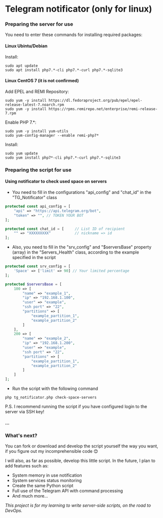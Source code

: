 # Telegram notificator (only for linux)

### **Preparing the server for use**

You need to enter these commands for installing required packages:

#### Linux Ubintu/Debian

Install:
```
sudo apt update
sudo apt install php7.*-cli php7.*-curl php7.*-sqlite3
```

#### Linux CentOS 7 (it is not confirmed)

Add EPEL and REMI Repository:
```
sudo yum -y install https://dl.fedoraproject.org/pub/epel/epel-release-latest-7.noarch.rpm
sudo yum -y install https://rpms.remirepo.net/enterprise/remi-release-7.rpm
```

Enable PHP 7.\*:
```
sudo yum -y install yum-utils
sudo yum-config-manager --enable remi-php7*
```

Install:
```
sudo yum update
sudo yum install php7*-cli php7.*-curl php7.*-sqlite3
```

### **Preparing the script for use**

#### Using notificator to check used space on servers

- You need to fill in the configurations "api_config" and "chat_id" in the "TG_Notificator" class

```php
protected const api_config = [
    "api" => "https://api.telegram.org/bot",
    "token" => "", // TOKEN YOUR BOT
];

protected const chat_id = [     // List ID of recipient
    "" => "XXXXXXXXX"           // nickname => id
];
```

- Also, you need to fill in the "srv_config" and "$serversBase" property (array) in the "Servers_Health" class, according to the example specified in the script

```php
protected const srv_config = [
    'Space' => ['limit' => 90] // Your limited percentage
];

protected $serversBase = [
    100 => [
        "name" => "example_1",
        "ip" => "192.168.1.100",
        "user" => "example",
        "ssh port" => "22",
        "partitions" => [
            "example_partition_1", 
            "example_partition_2"
        ]
    ],
    200 => [
        "name" => "example_2",
        "ip" => "192.168.1.200",
        "user" => "example",
        "ssh port" => "22",
        "partitions" => [
            "example_partition_1", 
            "example_partition_2"
        ]
    ]
];
```

- Run the script with the following command

```
php tg_notificator.php check-space-servers
```

P.S. I recommend running the script if you have configured login to the server via SSH key!

#### ...

### **What's next?**

You can fork or download and develop the script yourself the way you want, if you figure out my incomprehensible code :blush:

I will also, as far as possible, develop this little script. In the future, I plan to add features such as:

- System memory in use notification
- System services status monitoring
- Create the same Python script
- Full use of the Telegram API with command processing
- And much more...

*This project is for my learning to write server-side scripts, on the road to DevOps.*

